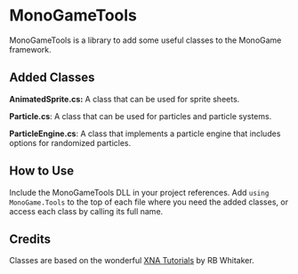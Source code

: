 # MonoGameTools
MonoGameTools is a library to add some useful classes to the MonoGame framework.

## Added Classes

**AnimatedSprite.cs:** A class that can be used for sprite sheets.

**Particle.cs**: A class that can be used for particles and particle systems.

**ParticleEngine.cs**: A class that implements a particle engine that includes options for randomized particles.

## How to Use
Include the MonoGameTools DLL in your project references. Add `using MonoGame.Tools` to the top of each file where you need the added classes, or access each class by calling its full name.

## Credits
Classes are based on the wonderful [XNA Tutorials](http://rbwhitaker.wikidot.com/xna-tutorials) by RB Whitaker.
